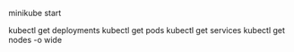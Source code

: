 minikube start

kubectl get deployments
kubectl get pods
kubectl get services
kubectl get nodes -o wide
